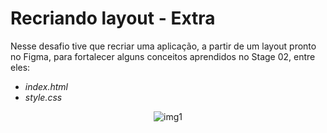 # Recriando layout - Extra

Nesse desafio tive que recriar uma aplicação, a partir de um layout pronto no Figma, para fortalecer alguns conceitos aprendidos no Stage 02, entre eles:

- _index.html_
- _style.css_

<div align="center">
  
![img1](https://user-images.githubusercontent.com/72473993/214937693-f4ee11a2-78af-4f0c-b130-c6aa34883228.png)
